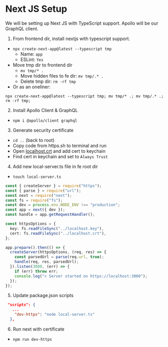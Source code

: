 # Next JS Setup
We will be setting up Next JS with TypeScript support. Apollo will be our GraphQL client.

1. From frontend dir, install nextjs with typescript support.
- `npx create-next-app@latest --typescript tmp`
  - Name: `app`
  - ESLint: `Yes`
- Move tmp dir to frontend dir
  - `mv tmp/* .`
  - Move hidden files to fe dir: `mv tmp/.* .`
  - Delete tmp dir: `rm -rf tmp`
- Or as an oneliner:
```shell
npx create-next-app@latest --typescript tmp; mv tmp/* .; mv tmp/.* .; rm -rf tmp;
```

2. Install Apollo Client & GraphQL
- `npm i @apollo/client graphql`

3. Generate security certificate
- `cd ..` (back to root)
- Copy code from https.sh to terminal and run
- Open [localhost.crt](../localhost.crt) and add cert to keychain
- Find cert in keychain and set to `Always Trust`

4. Add new local-server.ts file in fe root dir
- `touch local-server.ts`
```ts
const { createServer } = require("https");
const { parse } = require("url");
const next = require("next");
const fs = require("fs");
const dev = process.env.NODE_ENV !== "production";
const app = next({ dev });
const handle = app.getRequestHandler();

const httpsOptions = {
  key: fs.readFileSync("../localhost.key"),
  cert: fs.readFileSync("../localhost.crt"),
};

app.prepare().then(() => {
  createServer(httpsOptions, (req, res) => {
    const parsedUrl = parse(req.url, true);
    handle(req, res, parsedUrl);
  }).listen(3000, (err) => {
    if (err) throw err;
    console.log("> Server started on https://localhost:3000");
  });
});
```

5. Update package.json scripts
```json
 "scripts": {
   ...
    "dev-https": "node local-server.ts"
  },
```

6. Run next with certificate
- `npm run dev-https`